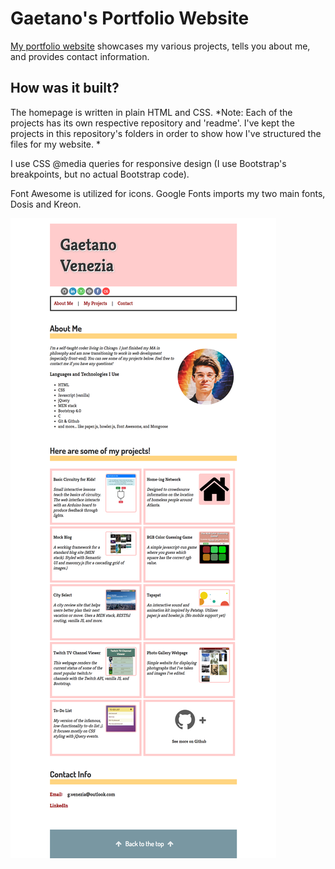 # Gaetano's Portfolio Website

[My portfolio website](http://gvenezia.com/) showcases my various projects, tells you about me, and provides contact information.

## How was it built?
The homepage is written in plain HTML and CSS. 
*Note: Each of the projects has its own respective repository and 'readme'. I've kept the projects in this repository's folders in order to show how I've structured the files for my website. *

I use CSS @media queries for responsive design (I use Bootstrap's breakpoints, but no actual Bootstrap code).

Font Awesome is utilized for icons. Google Fonts imports my two main fonts, Dosis and Kreon.

![a screenshot of index.html](https://github.com/gvenezia/myWebsite/blob/master/images/home.png)
